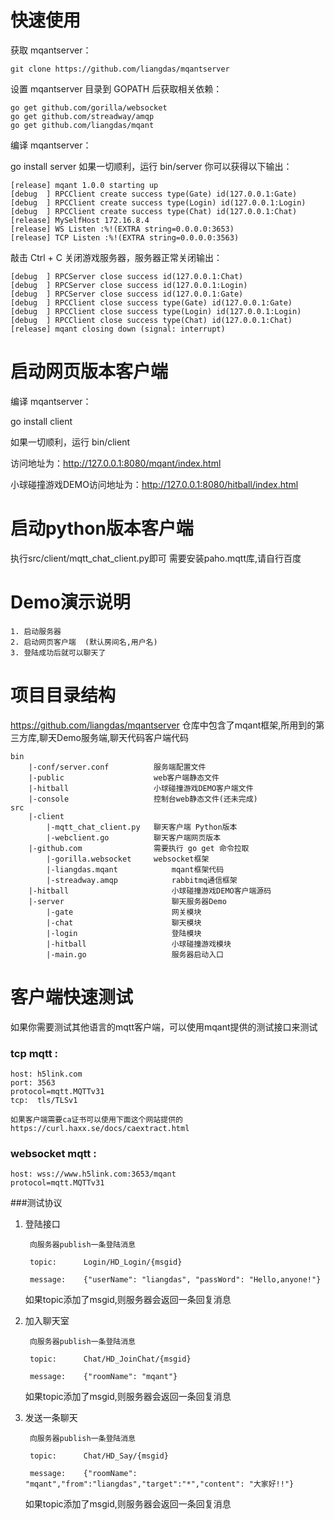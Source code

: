 # 快速使用
获取 mqantserver：

	git clone https://github.com/liangdas/mqantserver

设置 mqantserver 目录到 GOPATH 后获取相关依赖：

	go get github.com/gorilla/websocket
	go get github.com/streadway/amqp
	go get github.com/liangdas/mqant

编译 mqantserver：

go install server
如果一切顺利，运行 bin/server 你可以获得以下输出：

	[release] mqant 1.0.0 starting up
	[debug  ] RPCClient create success type(Gate) id(127.0.0.1:Gate)
	[debug  ] RPCClient create success type(Login) id(127.0.0.1:Login)
	[debug  ] RPCClient create success type(Chat) id(127.0.0.1:Chat)
	[release] MySelfHost 172.16.8.4
	[release] WS Listen :%!(EXTRA string=0.0.0.0:3653)
	[release] TCP Listen :%!(EXTRA string=0.0.0.0:3563)

敲击 Ctrl + C 关闭游戏服务器，服务器正常关闭输出：

	[debug  ] RPCServer close success id(127.0.0.1:Chat)
	[debug  ] RPCServer close success id(127.0.0.1:Login)
	[debug  ] RPCServer close success id(127.0.0.1:Gate)
	[debug  ] RPCClient close success type(Gate) id(127.0.0.1:Gate)
	[debug  ] RPCClient close success type(Login) id(127.0.0.1:Login)
	[debug  ] RPCClient close success type(Chat) id(127.0.0.1:Chat)
	[release] mqant closing down (signal: interrupt)

# 启动网页版本客户端
编译 mqantserver：

go install client

如果一切顺利，运行 bin/client

访问地址为：http://127.0.0.1:8080/mqant/index.html

小球碰撞游戏DEMO访问地址为：http://127.0.0.1:8080/hitball/index.html

# 启动python版本客户端

执行src/client/mqtt_chat_client.py即可 需要安装paho.mqtt库,请自行百度

# Demo演示说明

	1. 启动服务器
	2. 启动网页客户端	(默认房间名,用户名)
	3. 登陆成功后就可以聊天了

	


# 项目目录结构

https://github.com/liangdas/mqantserver 仓库中包含了mqant框架,所用到的第三方库,聊天Demo服务端,聊天代码客户端代码

	bin		
		|-conf/server.conf			服务端配置文件
		|-public					web客户端静态文件
		|-hitball					小球碰撞游戏DEMO客户端文件
		|-console                   控制台web静态文件(还未完成)
	src
		|-client
			|-mqtt_chat_client.py 	聊天客户端 Python版本
			|-webclient.go			聊天客户端网页版本
		|-github.com                需要执行 go get 命令拉取
			|-gorilla.websocket		websocket框架
			|-liangdas.mqant			mqant框架代码
			|-streadway.amqp			rabbitmq通信框架
		|-hitball						小球碰撞游戏DEMO客户端源码
		|-server						聊天服务器Demo
			|-gate						网关模块
			|-chat						聊天模块
			|-login						登陆模块
			|-hitball					小球碰撞游戏模块
			|-main.go					服务器启动入口


# 客户端快速测试
如果你需要测试其他语言的mqtt客户端，可以使用mqant提供的测试接口来测试
### tcp mqtt :
	host: h5link.com
	port: 3563
	protocol=mqtt.MQTTv31
	tcp:  tls/TLSv1
	
	如果客户端需要ca证书可以使用下面这个网站提供的
	https://curl.haxx.se/docs/caextract.html

### websocket mqtt :
	host: wss://www.h5link.com:3653/mqant
	protocol=mqtt.MQTTv31
	
###测试协议

1. 登陆接口

		向服务器publish一条登陆消息
	
		topic:		Login/HD_Login/{msgid}
		
		message:	{"userName": "liangdas", "passWord": "Hello,anyone!"}
	
	如果topic添加了msgid,则服务器会返回一条回复消息

2. 加入聊天室

		向服务器publish一条登陆消息
	
		topic:		Chat/HD_JoinChat/{msgid}
		
		message:	{"roomName": "mqant"}
	
	如果topic添加了msgid,则服务器会返回一条回复消息

3. 发送一条聊天

		向服务器publish一条登陆消息
	
		topic:		Chat/HD_Say/{msgid}
		
		message:	{"roomName": "mqant","from":"liangdas","target":"*","content": "大家好!!"}
	
	如果topic添加了msgid,则服务器会返回一条回复消息